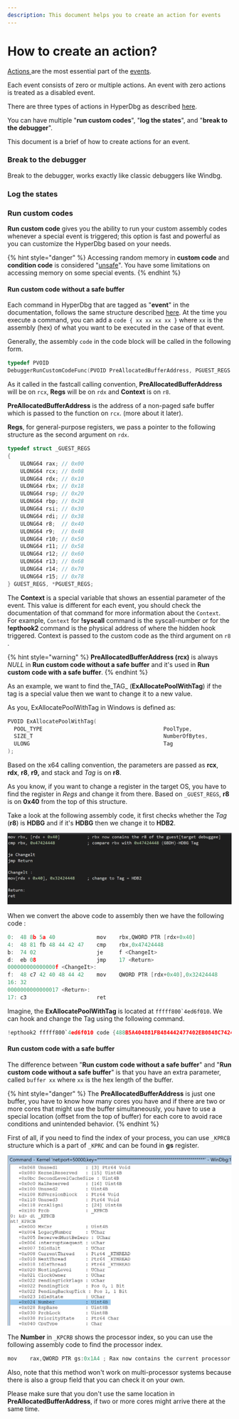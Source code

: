 ```yaml
---
description: This document helps you to create an action for events
---
```


# How to create an action?

[Actions ](https://docs.hyperdbg.com/design/debugger-internals/actions)are the most essential part of the [events](https://docs.hyperdbg.com/design/debugger-internals/events).

Each event consists of zero or multiple actions. An event with zero actions is treated as a disabled event.

There are three types of actions in HyperDbg as described [here](https://docs.hyperdbg.com/using-hyperdbg/prerequisites).

You can have multiple "**run custom codes**", "**log the states**", and "**break to the debugger**".

This document is a brief of how to create actions for an event.

### Break to the debugger

Break to the debugger, works exactly like classic debuggers like Windbg.

### Log the states 

### Run custom codes

**Run custom code** gives you the ability to run your custom assembly codes whenever a special event is triggered; this option is fast and powerful as you can customize the HyperDbg based on your needs.

{% hint style="danger" %}
Accessing random memory in **custom code** and **condition code** is considered "[unsafe](https://docs.hyperdbg.com/tips-and-tricks/considerations/the-unsafe-behavior)". You have some limitations on accessing memory on some special events.
{% endhint %}

#### Run custom code without a safe buffer

Each command in HyperDbg that are tagged as "**event**" in the documentation, follows the same structure described [here](https://docs.hyperdbg.com/design/debugger-internals/events). At the time you execute a command, you can add a `code { xx xx xx xx }` where `xx` is the assembly \(hex\) of what you want to be executed in the case of that event.

Generally, the assembly `code` in the code block will be called in the following form.

```c
typedef PVOID
DebuggerRunCustomCodeFunc(PVOID PreAllocatedBufferAddress, PGUEST_REGS Regs, PVOID Context);
```

As it called in the fastcall calling convention, **PreAllocatedBufferAddress** will be on `rcx`, **Regs** will be on `rdx` and **Context** is on `r8`.

**PreAllocatedBufferAddress** is the address of a non-paged safe buffer which is passed to the function on `rcx`. \(more about it later\).

**Regs**, for general-purpose registers, we pass a pointer to the following structure as the second argument on `rdx`. 

```cpp
typedef struct _GUEST_REGS
{
    ULONG64 rax; // 0x00
    ULONG64 rcx; // 0x08
    ULONG64 rdx; // 0x10
    ULONG64 rbx; // 0x18
    ULONG64 rsp; // 0x20 
    ULONG64 rbp; // 0x28
    ULONG64 rsi; // 0x30
    ULONG64 rdi; // 0x38
    ULONG64 r8;  // 0x40
    ULONG64 r9;  // 0x48
    ULONG64 r10; // 0x50
    ULONG64 r11; // 0x58
    ULONG64 r12; // 0x60
    ULONG64 r13; // 0x68
    ULONG64 r14; // 0x70
    ULONG64 r15; // 0x78
} GUEST_REGS, *PGUEST_REGS;
```

The **Context** is a special variable that shows an essential parameter of the event. This value is different for each event, you should check the documentation of that command for more information about the `Context`. For example, `Context` for **!syscall** command is the syscall-number or for the **!epthook2** command is the physical address of where the hidden hook triggered. Context is passed to the custom code as the third argument on `r8` . 

{% hint style="warning" %}
**PreAllocatedBufferAddress \(rcx\)** is always _NULL_ in **Run custom code without a safe buffer** and it's used in **Run custom code with a safe buffer**.
{% endhint %}

As an example, we want to find the_TAG_ \(**ExAllocatePoolWithTag**\) if the tag is a special value then we want to change it to a new value.

As you, ExAllocatePoolWithTag in Windows is defined as:

```c
PVOID ExAllocatePoolWithTag(
  POOL_TYPE                                      PoolType,
  SIZE_T                                         NumberOfBytes,
  ULONG                                          Tag
);
```

Based on the x64 calling convention, the parameters are passed as **rcx**, **rdx**, **r8**, **r9,** and stack and _Tag_ is on **r8**.

As you know, if you want to change a register in the target OS, you have to find the register in _Regs_ and change it from there. Based on `_GUEST_REGS`, **r8** is on **0x40** from the top of this structure.

Take a look at the following assembly code, it first checks whether the _Tag_ \(**r8**\) is **HDBG** and if it's **HDBG** then we change it to **HDB2**.

![](../../.gitbook/assets/actioncodeexample2.png)

When we convert the above code to assembly then we have the following code :

```c
0:  48 8b 5a 40             mov    rbx,QWORD PTR [rdx+0x40]
4:  48 81 fb 48 44 42 47    cmp    rbx,0x47424448
b:  74 02                   je     f <ChangeIt>
d:  eb 08                   jmp    17 <Return>
000000000000000f <ChangeIt>:
f:  48 c7 42 40 48 44 42    mov    QWORD PTR [rdx+0x40],0x32424448
16: 32
0000000000000017 <Return>:
17: c3                      ret
```

Imagine, the **ExAllocatePoolWithTag** is located at ``fffff800`4ed6f010``. We can hook and change the Tag using the following command.

```c
!epthook2 fffff800`4ed6f010 code {488B5A404881FB484442477402EB0848C7424048444232C3}
```

#### Run custom code with a safe buffer

The difference between "**Run custom code without a safe buffer**" and "**Run custom code without a safe buffer**" is that you have an extra parameter, called `buffer xx` where `xx` is the hex length of the buffer.

{% hint style="danger" %}
The **PreAllocatedBufferAddress** is just one buffer, you have to know how many cores you have and if there are two or more cores that might use the buffer simultaneously, you have to use a special location \(offset from the top of buffer\) for each core to avoid race conditions and unintended behavior.
{% endhint %}

First of all, if you need to find the index of your process, you can use `_KPRCB` structure which is a part of `_KPRC` and can be found in **gs** register. 

![](../../.gitbook/assets/actionfindprocessorindex.png)

The **Number** in `_KPCRB` shows the processor index, so you can use the following assembly code to find the processor index. 

```c
mov    rax,QWORD PTR gs:0x1A4 ; Rax now contains the current processor index
```

Also, note that this method won't work on multi-processor systems because there is also a group field that you can check it on your own. 

Please make sure that you don't use the same location in **PreAllocatedBufferAddress**, if two or more cores might arrive there at the same time.



